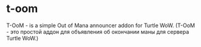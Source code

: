 # t-oom
T-OoM - is a simple Out of Mana announcer addon for Turtle WoW. (T-OoM - это простой аддон для объявления об окончании маны для сервера Turtle WoW.)
